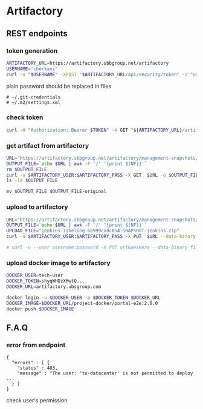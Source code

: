 # Artifactory
## REST endpoints
### token generation
```sh
ARTIFACTORY_URL=https://artifactory.sbbgroup.net/artifactory 
USERNAME="cherkavi"
curl -u "$USERNAME" -XPOST "$ARTIFACTORY_URL/api/security/token" -d "username=$USERNAME" -d "scope=member-of-groups:*" -d "expires_in=315360000"
```
plain password should be replaced in files 
```
# ~/.git-credentials
# ~/.m2/settings.xml
```

### check token
```sh
curl -H "Authorization: Bearer $TOKEN" -X GET "${ARTIFACTORY_URL}/artifactory/api/system/ping"
```

### get artifact from artifactory
```sh
URL="https://artifactory.sbbgroup.net/artifactory/management-snapshots/com/ad/cicd/jenkins/jenkins-labeling-6b999cadc054-SNAPSHOT-jenkins.zip"
OUTPUT_FILE=`echo $URL | awk -F '/' '{print $(NF)}'`
rm $OUTPUT_FILE
curl -u $ARTIFACTORY_USER:$ARTIFACTORY_PASS -X GET  $URL -o $OUTPUT_FILE
ls -la $OUTPUT_FILE

mv $OUTPUT_FILE $OUTPUT_FILE-original
```

### upload to artifactory
```sh
URL="https://artifactory.sbbgroup.net/artifactory/management-snapshots/com/ad/cicd/jenkins/jenkins-labeling-6b999cadc054-SNAPSHOT-jenkins.zip"
OUTPUT_FILE=`echo $URL | awk -F '/' '{print $(NF)}'`
UPLOAD_FILE="jenkins-labeling-6b999cadc054-SNAPSHOT-jenkins.zip"
curl -u $ARTIFACTORY_USER:$ARTIFACTORY_PASS -X PUT  $URL --data-binary @${UPLOAD_FILE}

# curl -v --user username:password -X PUT urlGoesHere --data-binary fileToBeDeployed
```

### upload docker image to artifactory
```sh
DOCKER_USER=tech-user
DOCKER_TOKEN=shyqWHDzXMwtQ....
DOCKER_URL=artifactory.ubsgroup.com

docker login -u $DOCKER_USER -p $DOCKER_TOKEN $DOCKER_URL
DOCKER_IMAGE=$DOCKER_URL/project-docker/portal-e2e:2.0.0
docker push $DOCKER_IMAGE
```

## F.A.Q 
### error from endpoint
```
{
  "errors" : [ {
    "status" : 403,
    "message" : "The user: 'tu-datacenter' is not permitted to deploy ... 
  } ]
}
```
check user's permission 
